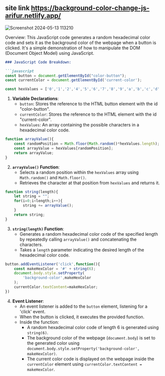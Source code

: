 ## site link https://background-color-change-js-arifur.netlify.app/

![Screenshot 2024-05-13 113210](https://github.com/Arifurrex/javascript-simple-project-2024/assets/48369328/f7da05af-3019-4737-8ca5-63fe9c9b48a3)


Overview:
This JavaScript code generates a random hexadecimal color code and sets it as the background color of the webpage when a button is clicked. It's a simple demonstration of how to manipulate the DOM (Document Object Model) using JavaScript.

```markdown
### JavaScript Code Breakdown:

```javascript
const button = document.getElementById("color-button");
const currentColor = document.getElementById('current-color');

const hexValues = ['0','1','2','4','5','6','7','8','9','a','b','c','d','e','f'];
```

1. **Variable Declarations**: 
   - `button`: Stores the reference to the HTML button element with the id "color-button".
   - `currentColor`: Stores the reference to the HTML element with the id "current-color".
   - `hexValues`: An array containing the possible characters in a hexadecimal color code.

```javascript
function arrayValue(){
    const randomPosition = Math.floor(Math.random()*hexValues.length);
    const arrayValue = hexValues[randomPosition];
    return arrayValue;
}
```

2. **`arrayValue()` Function**: 
   - Selects a random position within the `hexValues` array using `Math.random()` and `Math.floor()`.
   - Retrieves the character at that position from `hexValues` and returns it.

```javascript
function string(length){
    let string = "";
    for(i=0;i<length;i++){
        string += arrayValue();
    }
    return string;
}
```

3. **`string(length)` Function**: 
   - Generates a random hexadecimal color code of the specified length by repeatedly calling `arrayValue()` and concatenating the characters.
   - Takes a `length` parameter indicating the desired length of the hexadecimal color code.

```javascript
button.addEventListener('click',function(){
    const makeHexColor = '#' + string(6);
    document.body.style.setProperty(
        'background-color',makeHexColor
    );
    currentColor.textContent=makeHexColor;
})
```

4. **Event Listener**: 
   - An event listener is added to the `button` element, listening for a 'click' event.
   - When the button is clicked, it executes the provided function.
   - Inside the function:
      - A random hexadecimal color code of length 6 is generated using `string(6)`.
      - The background color of the webpage (`document.body`) is set to the generated color using `document.body.style.setProperty('background-color', makeHexColor)`.
      - The current color code is displayed on the webpage inside the `currentColor` element using `currentColor.textContent = makeHexColor`.
```